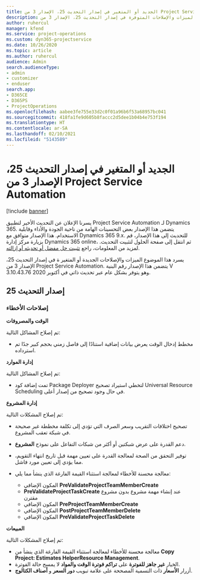 ```yaml
---
title: الجديد أو المتغير في إصدار التحديث 25، الإصدار 3 من Project Service Automation
description: يسرد هذا الموضوع الميزات والإصلاحات المتوفرة في إصدار التحديث 25، الإصدار 3 من Project Service Automation.
author: ruhercul
manager: kfend
ms.service: project-operations
ms.custom: dyn365-projectservice
ms.date: 10/26/2020
ms.topic: article
ms.author: ruhercul
audience: Admin
search.audienceType:
- admin
- customizer
- enduser
search.app:
- D365CE
- D365PS
- ProjectOperations
ms.openlocfilehash: aabee3fe755e33d2c0f01a96b6f53a68957bc041
ms.sourcegitcommit: 418fa1fe9d605b8faccc2d5dee1b04b4e753f194
ms.translationtype: HT
ms.contentlocale: ar-SA
ms.lasthandoff: 02/10/2021
ms.locfileid: "5143589"
---
```

# <a name="whats-new-or-changed-in-project-service-automation-update-release-25-v3"></a>الجديد أو المتغير في إصدار التحديث 25، الإصدار 3 من Project Service Automation

[!include [banner](../includes/psa-now-project-operations.md)]

يسرنا الإعلان عن التحديث الأخير لتطبيق Project Service Automation لـ Dynamics 365. يتضمن هذا الإصدار بعض التحسينات الهامة من ناحية الجودة والأداء وقابلية الاستخدام. هذا الإصدار متوافق مع Dynamics 365 9.x. للتحديث إلى هذا الإصدار، قم بزيارة مركز إدارة Dynamics 365 online، ثم انتقل إلى صفحة الحلول لتثبيت التحديث. لمزيد من المعلومات، راجع [تثبيت حل مفضل أو تحديثه أو إزالته](https://docs.microsoft.com/power-platform/admin/install-remove-preferred-solution).

يسرد هذا الموضوع الميزات والإصلاحات الجديدة أو المتغير ة في إصدار التحديث 25، الإصدار 3 من Project Service Automation. يتضمن هذا الإصدار رقم البنية V 3.10.43.76 وهو يتوفر بشكل عام عبر تحديث ذاتي في أكتوبر 2020.

## <a name="update-release-25"></a>إصدار التحديث 25

### <a name="bug-fixes"></a>إصلاحات الأخطاء

**الوقت والمصروفات**

تم إصلاح المشاكل التالية:

- مخطط إدخال الوقت يعرض بيانات إضافية استنادًا إلى فاصل زمني بحجم كبير جدًا تم استرداده.

**إدارة الموارد**

تم إصلاح المشاكل التالية:

- تمت إضافة كود Package Deployer لتخطي استيراد تصحيح Universal Resource Scheduling في حال وجود تصحيح من إصدار أعلى.

**إدارة المشروع**

تم إصلاح المشكلات التالية:

- تصحيح اختلافات التقريب وسعر الصرف التي تؤدي إلى تكلفة مخططة غير صحيحة في شبكة تعقب المشروع.
- دعم القدرة على عرض شبكتين أو أكثر من شبكات التفاعل على نموذج **المشروع**.
- توفير التحقق من الصحة لمعالجة القدرة على تعيين مهمة قبل تاريخ انتهاء التقويم، مما يؤدي إلى تعيين مورد فاشل.
- معالجة محسنة للأخطاء لمعالجة استثناء القيمة الفارغة الذي ينشأ مما يلي:

    - المكون الإضافي **PreValidateProjectTeamMemberCreate‎**
    - **PreValidateProjectTaskCreate** عند إنشاء مهمة مشروع بدون مشروع مقترن
    - المكون الإضافي **PreProjectTeamMemberCreate‎**
    - المكون الإضافي **PostProjectTeamMemberDelete‎**
    - المكون الإضافي **PreValidateProjectTaskDelete**

**المبيعات**

تم إصلاح المشكلات التالية:

- معالجة محسنة للأخطاء لمعالجة استثناء القيمة الفارغة الذي ينشأ من **Copy Project: Estimates HelperResource Management**.
- الخيار **غير جاهز للفوترة** على **تراكم فوترة الوقت والمواد‬** لا يمسح حالة الفوترة.
- أزرار **الأسعار** ذات التسمية المصححة على علامة تبويب **دور السعر** و **أصناف الكتالوج**.
